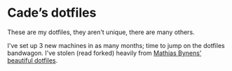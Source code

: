 # Cade’s dotfiles

These are my dotfiles, they aren't unique, there are many others.

I've set up 3 new machines in as many months; time to jump on the dotfiles bandwagon. I've stolen (read forked) heavily
from [Mathias Bynens' beautiful dotfiles](https://github.com/mathiasbynens/dotfiles/).
